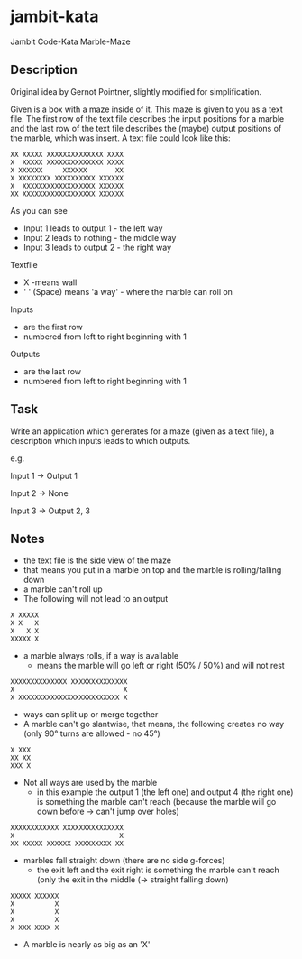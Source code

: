 # jambit-kata
Jambit Code-Kata Marble-Maze

## Description

Original idea by Gernot Pointner, slightly modified for simplification.

Given is a box with a maze inside of it. This maze is given to you as a text file. The first row of the text file describes the input positions for a marble and the last row of the text file describes the (maybe) output positions of the marble, which was insert. A text file could look like this:

```
XX XXXXX XXXXXXXXXXXXXX XXXX
X  XXXXX XXXXXXXXXXXXXX XXXX
X XXXXXX     XXXXXX       XX
X XXXXXXXX XXXXXXXXXX XXXXXX
X  XXXXXXXXXXXXXXXXXX XXXXXX
XX XXXXXXXXXXXXXXXXXX XXXXXX
```

As you can see

- Input 1 leads to output 1 - the left way
- Input 2 leads to nothing - the middle way
- Input 3 leads to output 2 - the right way

Textfile

- X -means wall
- ' ' (Space) means 'a way' - where the marble can roll on

Inputs

- are the first row
- numbered from left to right beginning with 1

Outputs

- are the last row
- numbered from left to right beginning with 1

## Task

Write an application which generates for a maze (given as a text file), a description which inputs leads to which outputs.

e.g.

Input 1 → Output 1

Input 2 → None

Input 3 → Output 2, 3


## Notes

 - the text file is the side view of the maze
  - that means you put in a marble on top and the marble is rolling/falling down
 - a marble can't roll up
  - The following will not lead to an output

```
X XXXXX
X X   X
X   X X
XXXXX X
```

- a marble always rolls, if a way is available
  - means the marble will go left or right (50% / 50%) and will not rest

```
XXXXXXXXXXXXXX XXXXXXXXXXXXXX
X                           X
X XXXXXXXXXXXXXXXXXXXXXXXXX X
```

- ways can split up or merge together
- A marble can't go slantwise, that means, the following creates no way (only 90° turns are allowed - no 45°)

```
X XXX
XX XX
XXX X
```

- Not all ways are used by the marble
  - in this example the output 1 (the left one) and output 4 (the right one) is something the marble can't reach (because the marble will go down before → can't jump over holes)

```
XXXXXXXXXXXX XXXXXXXXXXXXXXX
X                          X
XX XXXXX XXXXXX XXXXXXXXX XX
```

- marbles fall straight down (there are no side g-forces)
  - the exit left and the exit right is something the marble can't reach (only the exit in the middle (→ straight falling down)

```
XXXXX XXXXXX
X          X
X          X
X          X
X XXX XXXX X
```

- A marble is nearly as big as an 'X' 